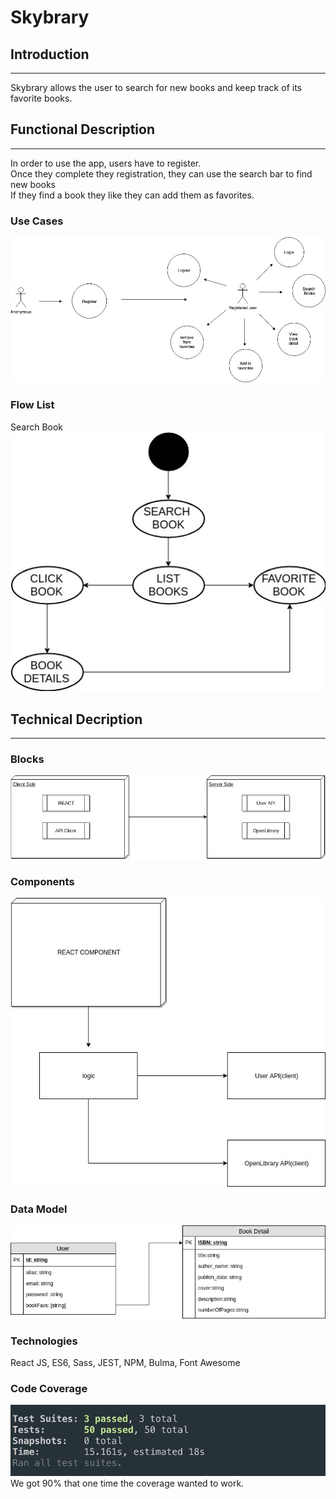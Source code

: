 # **Skybrary** 

## Introduction
***
Skybrary allows the user to search for new books and keep track of its favorite books.

## Functional Description 
---
In order to use the app, users have to register.  
Once they complete they registration, they can use the search bar to find new books   
If they find a book they like they can add them as favorites.

### **Use Cases**
![image](images/usecases.jpg)

### **Flow List**
Search Book  
![image](images/FlowList.jpg)


## Technical Decription
---
### **Blocks**  
![image](images/blocksdiagram.jpg)
### **Components**  
![image](images/componentsdiagram.jpg)
### **Data Model**  
![image](images/datamodel.jpg)
### **Technologies**    
React JS, ES6, Sass, JEST, NPM, Bulma, Font Awesome  
### **Code Coverage**  
![image](images/codecoverage.jpg)  
We got 90% that one time the coverage wanted to work.
